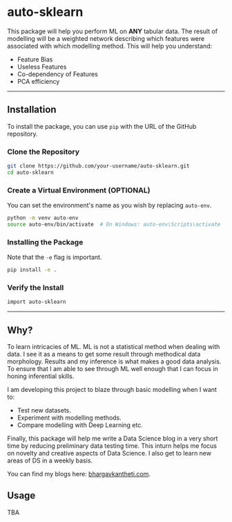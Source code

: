 # auto-sklearn

This package will help you perform ML on __ANY__ tabular data. The result of modelling will be a weighted network describing which features were associated with which modelling method. This will help you understand:

- Feature Bias
- Useless Features
- Co-dependency of Features
- PCA efficiency

---

## Installation

To install the package, you can use `pip` with the URL of the GitHub repository.

### Clone the Repository

```bash
git clone https://github.com/your-username/auto-sklearn.git
cd auto-sklearn
```

### Create a Virtual Environment (OPTIONAL)

You can set the environment's name as you wish by replacing `auto-env`.

```bash
python -m venv auto-env
source auto-env/bin/activate  # On Windows: auto-env\Scripts\activate
```

### Installing the Package

Note that the `-e` flag is important.

```bash
pip install -e .
```

### Verify the Install

```bash
import auto-sklearn
```

---

## Why?

To learn intricacies of ML. ML is not a statistical method when dealing with data. I see it as a means to get some result through methodical data morphology. Results and my inference is what makes a good data analysis. To ensure that I am able to see through ML well enough that I can focus in honing inferential skills.

I am developing this project to blaze through basic modelling when I want to:

- Test new datasets.
- Experiment with modelling methods.
- Compare modelling with Deep Learning etc.

Finally, this package will help me write a Data Science blog in a very short time by reducing preliminary data testing time. This inturn helps me focus on novelty and creative aspects of Data Science. I also get to learn new areas of DS in a weekly basis.

You can find my blogs here: [bhargavkantheti.com](https://bhargavkantheti.com/).

## Usage

TBA

